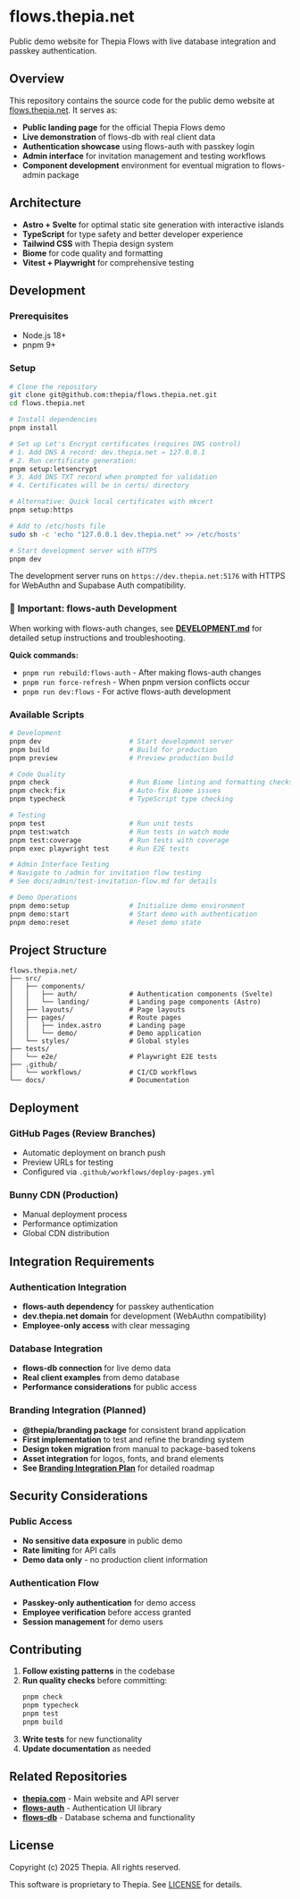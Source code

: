 # flows.thepia.net

Public demo website for Thepia Flows with live database integration and passkey authentication.

## Overview

This repository contains the source code for the public demo website at [flows.thepia.net](https://flows.thepia.net). It serves as:

- **Public landing page** for the official Thepia Flows demo
- **Live demonstration** of flows-db with real client data
- **Authentication showcase** using flows-auth with passkey login
- **Admin interface** for invitation management and testing workflows
- **Component development** environment for eventual migration to flows-admin package

## Architecture

- **Astro + Svelte** for optimal static site generation with interactive islands
- **TypeScript** for type safety and better developer experience
- **Tailwind CSS** with Thepia design system
- **Biome** for code quality and formatting
- **Vitest + Playwright** for comprehensive testing

## Development

### Prerequisites

- Node.js 18+
- pnpm 9+

### Setup

```bash
# Clone the repository
git clone git@github.com:thepia/flows.thepia.net.git
cd flows.thepia.net

# Install dependencies
pnpm install

# Set up Let's Encrypt certificates (requires DNS control)
# 1. Add DNS A record: dev.thepia.net → 127.0.0.1
# 2. Run certificate generation:
pnpm setup:letsencrypt
# 3. Add DNS TXT record when prompted for validation
# 4. Certificates will be in certs/ directory

# Alternative: Quick local certificates with mkcert
pnpm setup:https

# Add to /etc/hosts file
sudo sh -c 'echo "127.0.0.1 dev.thepia.net" >> /etc/hosts'

# Start development server with HTTPS
pnpm dev
```

The development server runs on `https://dev.thepia.net:5176` with HTTPS for WebAuthn and Supabase Auth compatibility.

### 🔧 **Important: flows-auth Development**

When working with flows-auth changes, see **[DEVELOPMENT.md](./DEVELOPMENT.md)** for detailed setup instructions and troubleshooting.

**Quick commands:**
- `pnpm run rebuild:flows-auth` - After making flows-auth changes
- `pnpm run force-refresh` - When pnpm version conflicts occur
- `pnpm run dev:flows` - For active flows-auth development

### Available Scripts

```bash
# Development
pnpm dev                      # Start development server
pnpm build                    # Build for production
pnpm preview                  # Preview production build

# Code Quality
pnpm check                    # Run Biome linting and formatting checks
pnpm check:fix                # Auto-fix Biome issues
pnpm typecheck                # TypeScript type checking

# Testing
pnpm test                     # Run unit tests
pnpm test:watch               # Run tests in watch mode
pnpm test:coverage            # Run tests with coverage
pnpm exec playwright test     # Run E2E tests

# Admin Interface Testing
# Navigate to /admin for invitation flow testing
# See docs/admin/test-invitation-flow.md for details

# Demo Operations
pnpm demo:setup               # Initialize demo environment
pnpm demo:start               # Start demo with authentication
pnpm demo:reset               # Reset demo state
```

## Project Structure

```
flows.thepia.net/
├── src/
│   ├── components/
│   │   ├── auth/             # Authentication components (Svelte)
│   │   └── landing/          # Landing page components (Astro)
│   ├── layouts/              # Page layouts
│   ├── pages/                # Route pages
│   │   ├── index.astro       # Landing page
│   │   └── demo/             # Demo application
│   └── styles/               # Global styles
├── tests/
│   └── e2e/                  # Playwright E2E tests
├── .github/
│   └── workflows/            # CI/CD workflows
└── docs/                     # Documentation
```

## Deployment

### GitHub Pages (Review Branches)
- Automatic deployment on branch push
- Preview URLs for testing
- Configured via `.github/workflows/deploy-pages.yml`

### Bunny CDN (Production)
- Manual deployment process
- Performance optimization
- Global CDN distribution

## Integration Requirements

### Authentication Integration
- **flows-auth dependency** for passkey authentication
- **dev.thepia.net domain** for development (WebAuthn compatibility)
- **Employee-only access** with clear messaging

### Database Integration
- **flows-db connection** for live demo data
- **Real client examples** from demo database
- **Performance considerations** for public access

### Branding Integration (Planned)
- **@thepia/branding package** for consistent brand application
- **First implementation** to test and refine the branding system
- **Design token migration** from manual to package-based tokens
- **Asset integration** for logos, fonts, and brand elements
- **See [Branding Integration Plan](./docs/branding-integration.md)** for detailed roadmap

## Security Considerations

### Public Access
- **No sensitive data exposure** in public demo
- **Rate limiting** for API calls
- **Demo data only** - no production client information

### Authentication Flow
- **Passkey-only authentication** for demo access
- **Employee verification** before access granted
- **Session management** for demo users

## Contributing

1. **Follow existing patterns** in the codebase
2. **Run quality checks** before committing:
   ```bash
   pnpm check
   pnpm typecheck
   pnpm test
   pnpm build
   ```
3. **Write tests** for new functionality
4. **Update documentation** as needed

## Related Repositories

- **[thepia.com](https://github.com/thepian/thepia.com)** - Main website and API server
- **[flows-auth](https://github.com/thepia/flows-auth)** - Authentication UI library
- **[flows-db](https://github.com/thepia/flows-db)** - Database schema and functionality

## License

Copyright (c) 2025 Thepia. All rights reserved.

This software is proprietary to Thepia. See [LICENSE](./LICENSE) for details.
